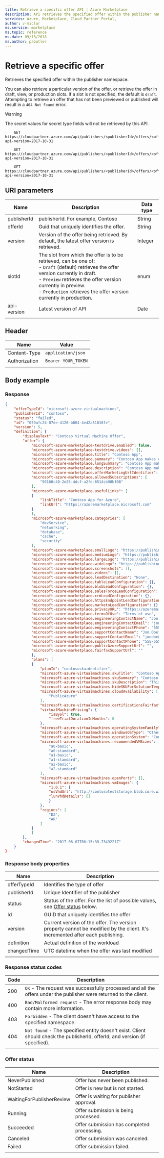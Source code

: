 ```yaml
---
title: Retrieve a specific offer API | Azure Marketplace
description: API retrieves the specified offer within the publisher namespace.
services: Azure, Marketplace, Cloud Partner Portal, 
author: v-miclar
ms.service: marketplace
ms.topic: reference
ms.date: 09/13/2018
ms.author: pabutler
---
```



# Retrieve a specific offer

Retrieves the specified offer within the publisher namespace.  

You can also retrieve a particular version of the offer, or retrieve the offer in draft, view, or production slots. If a slot is not specified, the default is `draft`. Attempting to retrieve an offer that has not been previewed or published will result in a `404 Not Found` error.

> [!WARNING]
> The secret values for secret type fields will not be retrieved by this API.

``` http
    GET https://cloudpartner.azure.com/api/publishers/<publisherId>/offers/<offerId>?api-version=2017-10-31

    GET https://cloudpartner.azure.com/api/publishers/<publisherId>/offers/<offerId>/versions/<version>?api-version=2017-10-31

    GET https://cloudpartner.azure.com/api/publishers/<publisherId>/offers/<offerId>/slot/<slotId>?api-version=2017-10-31

```


## URI parameters


| **Name**    | **Description**                                                                          | **Data type** |
|-------------|------------------------------------------------------------------------------------------|---------------|
| publisherId | publisherId. For example, Contoso                                                        | String        |
| offerId     | Guid that uniquely identifies the offer.                                                 | String        |
| version     | Version of the offer being retrieved. By default, the latest offer version is retrieved. | Integer       |
| slotId      | The slot from which the offer is to be retrieved, can be one of:      <br/>  - `Draft` (default) retrieves the offer version currently in draft.  <br/>  -  `Preview` retrieves the offer version currently in preview.     <br/>  -  `Production` retrieves the offer version currently in production.          |      enum |
| api-version | Latest version of API                                                                    | Date          |
|  |  |  |


## Header

|  **Name**          |   **Value**            |
|  ---------------   |  --------------        |
|  Content-Type      | `application/json`     |
|  Authorization     | `Bearer YOUR_TOKEN`    |
|  |  |


## Body example

### Response

``` json
{
    "offerTypeId": "microsoft-azure-virtualmachines",
    "publisherId": "contoso",
    "status": "failed",
    "id": "059afc24-07de-4126-b004-4e42a51816fe",
    "version": 5,
    "definition": {
        "displayText": "Contoso Virtual Machine Offer",
        "offer": {
            "microsoft-azure-marketplace-testdrive.enabled": false,
            "microsoft-azure-marketplace-testdrive.videos": [],
            "microsoft-azure-marketplace.title": "Contoso App",
            "microsoft-azure-marketplace.summary": "Contoso App makes dev ops a breeze",
            "microsoft-azure-marketplace.longSummary": "Contoso App makes dev ops a breeze",
            "microsoft-azure-marketplace.description": "Contoso App makes dev ops a breeze",
            "microsoft-azure-marketplace.offerMarketingUrlIdentifier": "contosoapp",
            "microsoft-azure-marketplace.allowedSubscriptions": [
                "59160c40-2e25-4dcf-a2fd-6514cb08bf08"
            ],
            "microsoft-azure-marketplace.usefulLinks": [
            {
                "linkTitle": "Contoso App for Azure",
                "linkUrl": "https://azuremarketplace.microsoft.com"
            }
            ],
            "microsoft-azure-marketplace.categories": [
                "devService",
                "networking",
                "database",
                "cache",
                "security"
            ],
            "microsoft-azure-marketplace.smallLogo": "https://publishingapistore.blob.core.windows.net/testcontent/D6191_publishers_contoso/contosovirtualmachine/6218c455-9cbc-450c-9920-f2e7a69ee132.png?sv=2014-02-14&sr=b&sig=6O8MM9dgiJ48VK0MwddkyVbprRAnBszyhVkVHGShhkI%3D&se=2019-03-28T19%3A46%3A50Z&sp=r",
            "microsoft-azure-marketplace.mediumLogo": "https://publishingapistore.blob.core.windows.net/testcontent/D6191_publishers_contoso/contosovirtualmachine/557e714b-2f31-4e12-b0cc-e48dd840edf4.png?sv=2014-02-14&sr=b&sig=NwL67NTQf9Gc9VScmZehtbHXpYmxhwZc2foy3o4xavs%3D&se=2019-03-28T19%3A46%3A49Z&sp=r",
            "microsoft-azure-marketplace.largeLogo": "https://publishingapistore.blob.core.windows.net/testcontent/D6191_publishers_contoso/contosovirtualmachine/142485da-784c-44cb-9523-d4f396446258.png?sv=2014-02-14&sr=b&sig=xaMxhwx%2FlKYfz33mJGIg8UBdVpsOwVvqhjTJ883o0iY%3D&se=2019-03-28T19%3A46%3A49Z&sp=r",
            "microsoft-azure-marketplace.wideLogo": "https://publishingapistore.blob.core.windows.net/testcontent/D6191_publishers_contoso/contosovirtualmachine/48af9013-1df7-4c94-8da8-4626e5039ce0.png?sv=2014-02-14&sr=b&sig=%2BnN7f2tprkrqb45ID6JlT01zXcy1PMTkWXtLKD6nfoE%3D&se=2019-03-28T19%3A46%3A49Z&sp=r",
            "microsoft-azure-marketplace.screenshots": [],
            "microsoft-azure-marketplace.videos": [],
            "microsoft-azure-marketplace.leadDestination": "None",
            "microsoft-azure-marketplace.tableLeadConfiguration": {},
            "microsoft-azure-marketplace.blobLeadConfiguration": {},
            "microsoft-azure-marketplace.salesForceLeadConfiguration": {},
            "microsoft-azure-marketplace.crmLeadConfiguration": {},
            "microsoft-azure-marketplace.httpsEndpointLeadConfiguration": {},
            "microsoft-azure-marketplace.marketoLeadConfiguration": {},
            "microsoft-azure-marketplace.privacyURL": "https://azuremarketplace.microsoft.com",
            "microsoft-azure-marketplace.termsOfUse": "Terms of use",
            "microsoft-azure-marketplace.engineeringContactName": "Jon Doe",
            "microsoft-azure-marketplace.engineeringContactEmail": "jondoe@outlook.com",
            "microsoft-azure-marketplace.engineeringContactPhone": "555-555-5555",
            "microsoft-azure-marketplace.supportContactName": "Jon Doe",
            "microsoft-azure-marketplace.supportContactEmail": "jondoe@outlook.com",
            "microsoft-azure-marketplace.supportContactPhone": "555-555-5555",
            "microsoft-azure-marketplace.publicAzureSupportUrl": "",
            "microsoft-azure-marketplace.fairfaxSupportUrl": ""
            },
            "plans": [
            {
                "planId": "contososkuidentifier",
                "microsoft-azure-virtualmachines.skuTitle": "Contoso App",
                "microsoft-azure-virtualmachines.skuSummary": "Contoso App makes dev ops a breeze.",
                "microsoft-azure-virtualmachines.skuDescription": "This is a description for the Contoso App that makes dev ops a breeze.",
                "microsoft-azure-virtualmachines.hideSKUForSolutionTemplate": false,
                "microsoft-azure-virtualmachines.cloudAvailability": [
                    "PublicAzure"
                ],
                "microsoft-azure-virtualmachines.certificationsFairfax": [],
                "virtualMachinePricing": {
                    "isByol": true,
                    "freeTrialDurationInMonths": 0
                },
                "microsoft-azure-virtualmachines.operatingSystemFamily": "Windows",
                "microsoft-azure-virtualmachines.windowsOSType": "Other",
                "microsoft-azure-virtualmachines.operationSystem": "Contoso App",
                "microsoft-azure-virtualmachines.recommendedVMSizes": [
                    "a0-basic",
                    "a0-standard",
                    "a1-basic",
                    "a1-standard",
                    "a2-basic",
                    "a2-standard"
                ],
                "microsoft-azure-virtualmachines.openPorts": [],
                "microsoft-azure-virtualmachines.vmImages": {
                    "1.0.1": {
                    "osVhdUrl": "http://contosoteststorage.blob.core.windows.net/test/contosoVM.vhd?sv=2014-02-14&sig=WlDo6Q4xwYH%2B5QEJbItPUVdgHhBcrVxPBmntZ2vU96w%3D&st=2016-06-25T18%3A30%3A00Z&se=2017-06-25T18%3A30%3A00Z&sp=rl",
                    "lunVhdDetails": []
                    }
                },
                "regions": [
                    "DZ",
                    "AR"
                ]
            }
            ]
        },
        "changedTime": "2017-06-07T06:15:39.7349221Z"
    }
}
```


### Response body properties

|  **Name**       |   **Description**                                                                                                               |
|  -------------  |   -----------------------------------------------------------------------------------------------------                         |
|  offerTypeId    | Identifies the type of offer                                                                                                    |
|  publisherId    | Unique Identifier of the publisher                                                                                              |
|  status         | Status of the offer. For the list of possible values, see [Offer status](#offer-status) below.                                  |
|  Id             | GUID that uniquely identifies the offer                                                                                         |
|  version        | Current version of the offer. The version property cannot be modified by the client. It's incremented after each publishing.    |
|  definition     | Actual definition of the workload                                                                                               |
|  changedTime    | UTC datetime when the offer was last modified                                                                                   |
|  |  |


### Response status codes

| **Code**  | **Description**                                                                                                                 |
|  ------   | ------------------------------------------------------------------------------------------------------------------------------- |
|  200      | `OK` - The request was successfully processed and all the offers under the publisher were returned to the client.               |
|  400      | `Bad/Malformed request` - The error response body may contain more information.                                                 |
|  403      | `Forbidden` - The client doesn't have access to the specified namespace.                                                        |
|  404      | `Not found` - The specified entity doesn't exist. Client should check the publisherId, offerId, and version (if specified).      |
|  |  |


### Offer status

|  **Name**                   |   **Description**                             |
| --------------------------- |  -------------------------------------------- |
|  NeverPublished             | Offer has never been published.               |
|  NotStarted                 | Offer is new but is not started.              |
|  WaitingForPublisherReview  | Offer is waiting for publisher approval.      |
|  Running                    | Offer submission is being processed.          |
|  Succeeded                  | Offer submission has completed processing.    |
|  Canceled                   | Offer submission was canceled.                |
|  Failed                     | Offer submission failed.                      |
|  |  |
